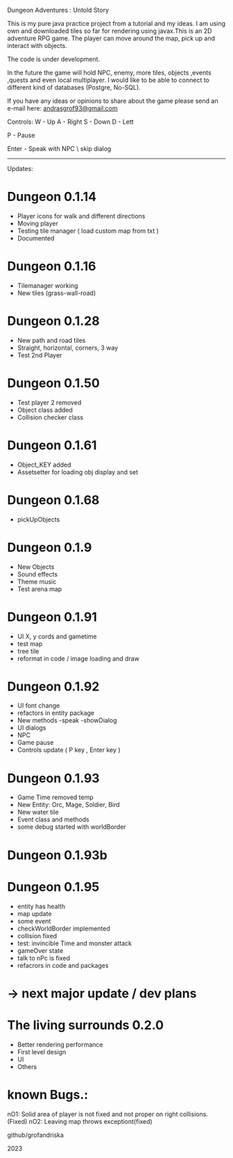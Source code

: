 Dungeon Adventures : Untold Story 

This is my pure java practice project from a tutorial
and my ideas. I am using own and downloaded tiles
so far for rendering using javax.This is an 2D
adventure RPG game. The player can move around 
the map, pick up and interact with objects.

The code is under development.

In the future the game will hold NPC, enemy, more tiles,
 objects ,events ,quests and even local multiplayer.
I would like to be able to connect to different
kind of databases (Postgre, No-SQL).

If you have any ideas or opinions to share about
the game please send an e-mail here:
andrasgrof93@gmail.com



Controls:
W - Up
A - Right
S - Down
D - Lett 

P - Pause

Enter - Speak with NPC \ skip dialog

------------------------------------------------------


Updates:
# Dungeon 0.1.14
- Player icons for walk and different directions
- Moving player
- Testing tile manager ( load custom map from txt )
- Documented

# Dungeon 0.1.16
- Tilemanager working 
- New tiles (grass-wall-road)

# Dungeon 0.1.28
- New path and road tiles 
- Straight, horizontal, corners, 3 way
- Test 2nd Player

# Dungeon 0.1.50
- Test player 2 removed 
- Object class added
- Collision checker class 

# Dungeon 0.1.61
- Object_KEY added  
- Assetsetter for loading obj display and set

# Dungeon 0.1.68
- pickUpObjects

# Dungeon 0.1.9
- New Objects 
- Sound effects 
- Theme music
- Test arena map

# Dungeon 0.1.91
- UI X, y cords and gametime
- test map 
- tree tile
- reformat in code / image loading and draw

# Dungeon 0.1.92
- UI font change 
- refactors in entity package
- New methods -speak -showDialog
- UI dialogs
- NPC
- Game pause
- Controls update ( P key , Enter key ) 

# Dungeon 0.1.93
- Game Time removed temp
- New Entity: Orc, Mage, Soldier, Bird
- New water tile
- Event class and methods
- some debug started with worldBorder 

# Dungeon 0.1.93b


# Dungeon 0.1.95

- entity has health
- map update 
- some event 
- checkWorldBorder implemented 
- collision fixed
- test: invincible Time and monster attack
- gameOver state 
- talk to nPc is fixed
- refacrors in code and packages



# -> next major update / dev plans

# The living surrounds 0.2.0

- Better rendering performance
- First level design
- UI 
- Others


# known Bugs.: 
nO1: Solid area of player is not fixed and not proper 
on right collisions. (Fixed)
nO2: Leaving map throws exceptiont(fixed)

github/grofandriska

2023
